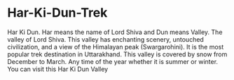 # Har-Ki-Dun-Trek
Har Ki Dun. Har means the name of Lord Shiva and Dun means Valley. The valley of  Lord Shiva. This valley has enchanting scenery, untouched civilization, and a view of the Himalayan peak (Swargarohini). It is the most popular trek destination in Uttarakhand. This valley is covered by snow from December to March. Any time of the year whether it is summer or winter. You can visit this Har Ki Dun Valley
